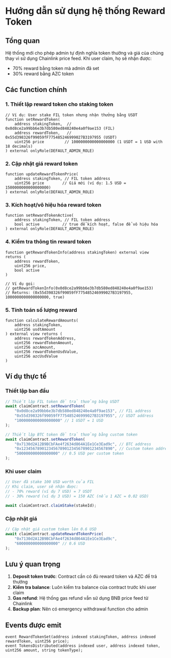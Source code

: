# Hướng dẫn sử dụng hệ thống Reward Token

## Tổng quan

Hệ thống mới cho phép admin tự định nghĩa token thưởng và giá của chúng thay vì sử dụng Chainlink price feed. Khi user claim, họ sẽ nhận được:
- 70% reward bằng token mà admin đã set
- 30% reward bằng AZC token

## Các function chính

### 1. Thiết lập reward token cho staking token

```solidity
// Ví dụ: User stake FIL token nhưng nhận thưởng bằng USDT
function setRewardToken(
    address stakingToken,  // 0x0d8ce2a99bb6e3b7db580ed848240e4a0f9ae153 (FIL)
    address rewardToken,   // 0x55d398326f99059fF775485246999027B3197955 (USDT)
    uint256 price         // 1000000000000000000 (1 USDT = 1 USD with 18 decimals)
) external onlyRole(DEFAULT_ADMIN_ROLE)
```

### 2. Cập nhật giá reward token

```solidity
function updateRewardTokenPrice(
    address stakingToken, // FIL token address
    uint256 price        // Giá mới (ví dụ: 1.5 USD = 1500000000000000000)
) external onlyRole(DEFAULT_ADMIN_ROLE)
```

### 3. Kích hoạt/vô hiệu hóa reward token

```solidity
function setRewardTokenActive(
    address stakingToken, // FIL token address  
    bool active          // true để kích hoạt, false để vô hiệu hóa
) external onlyRole(DEFAULT_ADMIN_ROLE)
```

### 4. Kiểm tra thông tin reward token

```solidity
function getRewardTokenInfo(address stakingToken) external view returns (
    address rewardToken,
    uint256 price,
    bool active
)

// Ví dụ gọi:
// getRewardTokenInfo(0x0d8ce2a99bb6e3b7db580ed848240e4a0f9ae153)
// Returns: (0x55d398326f99059fF775485246999027B3197955, 1000000000000000000, true)
```

### 5. Tính toán số lượng reward

```solidity
function calculateRewardAmounts(
    address stakingToken, 
    uint256 usdtAmount
) external view returns (
    address rewardTokenAddress,
    uint256 rewardTokenAmount,
    uint256 azcAmount,
    uint256 rewardTokenUsdValue,
    uint256 azcUsdValue
)
```

## Ví dụ thực tế

### Thiết lập ban đầu

```javascript
// Thiết lập FIL token để trả thưởng bằng USDT
await claimContract.setRewardToken(
    "0x0d8ce2a99bb6e3b7db580ed848240e4a0f9ae153", // FIL address
    "0x55d398326f99059fF775485246999027B3197955", // USDT address  
    "1000000000000000000" // 1 USDT = 1 USD
);

// Thiết lập BTC token để trả thưởng bằng custom token
await claimContract.setRewardToken(
    "0x7130d2A12B9BCbFAe4f2634d864A1Ee1Ce3Ead9c", // BTC address
    "0x1234567890123456789012345678901234567890", // Custom token address
    "500000000000000000" // 0.5 USD per custom token
);
```

### Khi user claim

```javascript
// User đã stake 100 USD worth của FIL
// Khi claim, user sẽ nhận được:
// - 70% reward (ví dụ 7 USD) = 7 USDT
// - 30% reward (ví dụ 3 USD) = 150 AZC (nếu 1 AZC = 0.02 USD)

await claimContract.claimStake(stakeId);
```

### Cập nhật giá

```javascript
// Cập nhật giá custom token lên 0.6 USD
await claimContract.updateRewardTokenPrice(
    "0x7130d2A12B9BCbFAe4f2634d864A1Ee1Ce3Ead9c",
    "600000000000000000" // 0.6 USD
);
```

## Lưu ý quan trọng

1. **Deposit token trước**: Contract cần có đủ reward token và AZC để trả thưởng
2. **Kiểm tra balance**: Luôn kiểm tra balance của contract trước khi user claim
3. **Gas refund**: Hệ thống gas refund vẫn sử dụng BNB price feed từ Chainlink
4. **Backup plan**: Nên có emergency withdrawal function cho admin

## Events được emit

```solidity
event RewardTokenSet(address indexed stakingToken, address indexed rewardToken, uint256 price);
event TokensDistributed(address indexed user, address indexed token, uint256 amount, string tokenType);
``` 